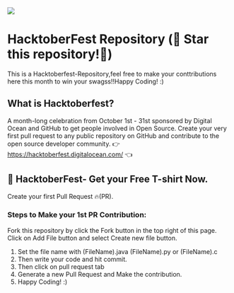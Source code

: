 <img src="https://hacktoberfest.digitalocean.com/_nuxt/img/logo-hacktoberfest-full.f42e3b1.svg">

# HacktoberFest Repository (🌟 Star this repository!🌟)
This is a Hacktoberfest-Repository,feel free to make your conttributions here this month to win your swagss!!Happy Coding! :)

## What is Hacktoberfest?
A month-long celebration from October 1st - 31st sponsored by Digital Ocean and GitHub to get people involved in Open Source. Create your very first pull request to any public repository on GitHub and contribute to the open source developer community.
👉 https://hacktoberfest.digitalocean.com/ 👈

## 👕 HacktoberFest- Get your Free T-shirt Now.
Create your first Pull Request 🔥(PR).

### Steps to Make your 1st PR Contribution:
Fork this repository by click the Fork button in the top right of this page.
Click on Add File button and select Create new file button.
1) Set the file name with (FileName).java (FileName).py or (FileName).c 
2) Then write your code and hit commit.
3) Then click on pull request tab 
4) Generate a new Pull Request and Make the contribution.
5) Happy Coding! :)
